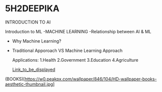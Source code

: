 # 5H2DEEPIKA

 INTRODUCTION TO AI 
 
 Introduction to ML
  -MACHINE LEARNING
  -Relationship between AI & ML
  - Why Machine Learning?
  - Traditional Apporoach VS Machine Learning Approach

    Applications:
    1.Health
    2.Government
    3.Education
    4.Agriculture
    

    [Link_to_be_displayed](Actual_Link)

   (BOOKS)[https://w0.peakpx.com/wallpaper/846/104/HD-wallpaper-books-aesthetic-thumbnail.jpg]
    

     
